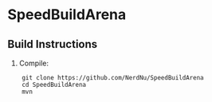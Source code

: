 SpeedBuildArena
===============

Build Instructions
------------------

1. Compile:
```
    git clone https://github.com/NerdNu/SpeedBuildArena
    cd SpeedBuildArena
    mvn
```
